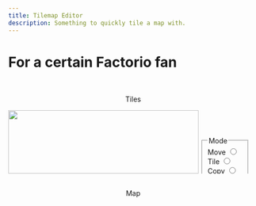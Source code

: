 ```yaml
---
title: Tilemap Editor
description: Something to quickly tile a map with.
---
```


# For a certain Factorio fan

<br>
<p style="text-align: center;">Tiles</p>
<script src="assets/js/Tiles.js"></script>
<div style="width: 100%; height: 128px; overflow: auto;">
  <div class="ui-widget-content ui-corner-all" style="position: relative; width: auto; display: inline-block">
    <image id="tiles" src="assets/images/tiles.png" class="backgroundimage" width="384" height="128"></image>
    <canvas id="selectmap" class="foregroundimage" width="384" height="128"></canvas>
  </div>
  <fieldset class="ui-widget-content ui-corner-all" style="width: 70px; display: inline-block;">
    <legend>Mode</legend>
    <label for="radiomove">Move</label>
    <input type="radio" name="mode" id="radiomove">
    <label for="radiomove">Tile</label>
    <input type="radio" name="mode" id="radiotile">
    <label for="radiomove">Copy</label>
    <input type="radio" name="mode" id="radiocopy">
  </fieldset>
</div>
<br>
<p style="text-align: center;" id="coordtext">Map</p>
<div style="width: 100%; overflow: auto">
  <div style="position: relative; width: 640px; height: 640px; margin: auto;">
    <canvas id="background" class="backgroundimage" width="640" height="640"></canvas>
    <canvas id="tilemap" class="foregroundimage" width="640" height="640"></canvas>
    <canvas id="foreground" class="forestgroundimage" width="640" height="640"></canvas>
  </div>
</div>
